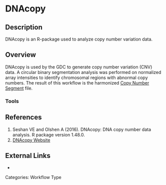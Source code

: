 # DNAcopy #
## Description ##

DNAcopy is an R-package used to analyze copy number variation data.

## Overview ##

DNAcopy is used by the GDC to generate copy number variation (CNV) data. A circular binary segmentation analysis was performed on normalized array intensities to identify chromosomal regions with abnormal copy numbers. The result of this workflow is the harmonized [Copy Number Segment](LINK) file.  

### Tools ###
## References ##
1. Seshan VE and Olshen A (2016). DNAcopy: DNA copy number data analysis. R package version 1.48.0.
2. [DNAcopy Website](https://www.bioconductor.org/packages/release/bioc/html/DNAcopy.html)
## External Links ##
*

Categories: Workflow Type
